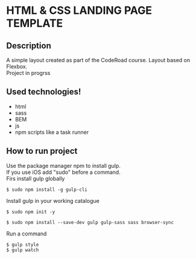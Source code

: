 

# HTML & CSS LANDING PAGE TEMPLATE


## Description
A simple layout created as part of the CodeRoad course.
Layout based on Flexbox.
<br>
Project in progrss

## Used technologies!

* html
* sass
* BEM
* js
* npm scripts like a task runner

## How to run project

Use the package manager npm to install gulp.<br>
If you use iOS add "sudo" before a command.
<br>
Firs install gulp globally

```
$ sudo npm install -g gulp-cli
```
Install gulp in your working catalogue

```
$ sudo npm init -y
```
```
$ sudo npm install --save-dev gulp gulp-sass sass browser-sync
```
Run a command
```
$ gulp style
$ gulp watch
```




